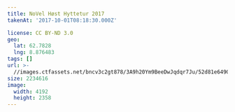 ```yaml
---
title: NoVel Høst Hyttetur 2017
takenAt: '2017-10-01T08:18:30.000Z'

license: CC BY-ND 3.0
geo:
  lat: 62.7828
  lng: 8.876483
tags: []
url: >-
  //images.ctfassets.net/bncv3c2gt878/3A9h20Ym9BeeDwJqdqr7Ju/52d81e64902a0a5fc9103c336037af38/novel-hst-hyttetur-2017_37389592276_o
size: 2234616
image:
  width: 4192
  height: 2358
---
```

